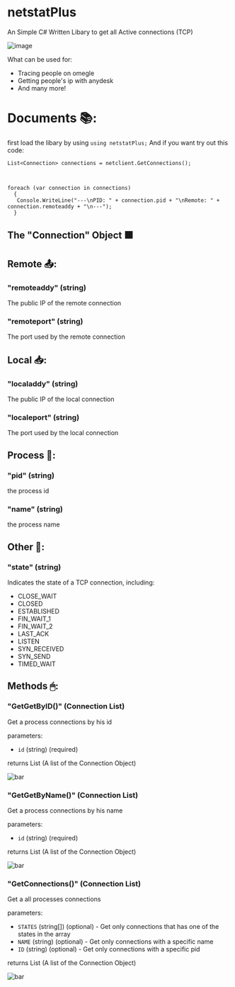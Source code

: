 # netstatPlus
An Simple C# Written Libary to get all Active connections (TCP)


![image](https://media.discordapp.net/attachments/931150864729657395/948669503322066964/unknown.png?width=1440&height=361)

What can be used for:
- Tracing people on omegle
- Getting people's ip with anydesk
- And many more!


# Documents 📚:
first load the libary by using
`using netstatPlus;`
And if you want try out this code:
```
List<Connection> connections = netclient.GetConnections();


            
foreach (var connection in connections)
  {
   Console.WriteLine("---\nPID: " + connection.pid + "\nRemote: " + connection.remoteaddy + "\n---");
  }
```


## The **"Connection"** Object ⬛

## Remote 📤:
### "remoteaddy" (string)
The public IP of the remote connection

### "remoteport" (string)
The port used by the remote connection

## Local 📥:
### "localaddy" (string)
The public IP of the local connection

### "localeport" (string)
The port used by the local connection

## Process 🔌:
### "pid" (string)
the process id

### "name" (string)
the process name

## Other 🧩:
### "state" (string)
Indicates the state of a TCP connection, including:
- CLOSE_WAIT
- CLOSED
- ESTABLISHED
- FIN_WAIT_1
- FIN_WAIT_2
- LAST_ACK
- LISTEN
- SYN_RECEIVED
- SYN_SEND
- TIMED_WAIT


## Methods 🖱:
### "GetGetByID()" (Connection List)
Get a process connections by his id

parameters:
- `id` (string) (required)

returns List<Connection> (A list of the Connection Object)
  
![bar](https://cdn.discordapp.com/attachments/895632161057669180/930131378379554876/void_default_bar.PNG)

  
### "GetGetByName()" (Connection List)
Get a process connections by his name

parameters:
- `id` (string) (required)

returns List<Connection> (A list of the Connection Object)
  
![bar](https://cdn.discordapp.com/attachments/895632161057669180/930131378379554876/void_default_bar.PNG)
  
  
  
  
  
### "GetConnections()" (Connection List)
Get a all processes connections

parameters:
- `STATES` (string[]) (optional) - Get only connections that has one of the states in the array
- `NAME` (string) (optional) - Get only connections with a specific name
- `ID` (string) (optional) - Get only connections with a specific pid

returns List<Connection> (A list of the Connection Object)
  
![bar](https://cdn.discordapp.com/attachments/895632161057669180/930131378379554876/void_default_bar.PNG)

